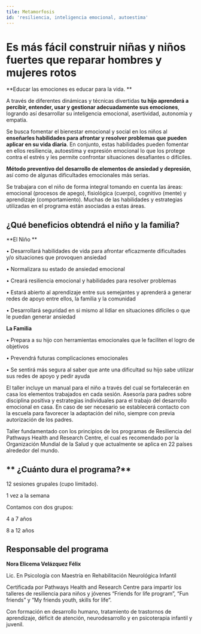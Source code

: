 ```yaml
---
tile: Metamorfosis
id: 'resiliencia, inteligencia emocional, autoestima'
---
```

# Es más fácil construir niñas y niños fuertes que reparar hombres y mujeres rotos

**Educar las emociones es educar para la vida. **

A través de diferentes dinámicas y técnicas divertidas **tu hijo aprenderá a percibir, entender, usar y gestionar adecuadamente sus emociones**, logrando así desarrollar su inteligencia emocional, asertividad, autonomía y empatía. 

Se busca fomentar el bienestar emocional y social en los niños al **enseñarles habilidades para afrontar y resolver problemas que pueden aplicar en su vida diaria**.  En conjunto, estas habilidades pueden fomentar en ellos resiliencia, autoestima y expresión emocional lo que los protege contra el estrés y les permite confrontar situaciones desafiantes o difíciles.

**Método preventivo del desarrollo de elementos de ansiedad y depresión**, así como de algunas dificultades emocionales más serias. 

Se trabajara con el niño de forma integral tomando en cuenta las áreas: emocional (procesos de apego), fisiológica (cuerpo), cognitivo (mente) y aprendizaje (comportamiento). Muchas de las habilidades y estrategias utilizadas en el programa están asociadas a estas áreas.

## **¿Qué beneficios obtendrá el niño y la familia?**

**El Niño **

•	Desarrollará habilidades de vida para afrontar eficazmente dificultades y/o situaciones que provoquen ansiedad

•	Normalizara su estado de ansiedad emocional

•	Creará resiliencia emocional y habilidades para resolver problemas

•	Estará abierto al aprendizaje entre sus semejantes y aprenderá a generar redes de apoyo entre ellos, la familia y la comunidad

•	Desarrollará seguridad en si mismo al lidiar en situaciones difíciles o que le puedan generar ansiedad

**La Familia**

•	Prepara a su hijo con herramientas emocionales que le faciliten el logro de objetivos

•	Prevendrá futuras complicaciones emocionales

•	Se sentirá más segura al saber que ante una dificultad su hijo sabe utilizar sus redes de apoyo y pedir ayuda

El taller incluye un manual para el niño a través del cual se fortalecerán en casa los elementos trabajados en cada sesión. Asesoría para padres sobre disciplina positiva y estrategias individuales para el trabajo del desarrollo emocional en casa. En caso de ser necesario se establecerá contacto con la escuela para favorecer la adaptación del niño, siempre con previa autorización de los padres.

Taller fundamentado con los principios de los programas de Resiliencia del Pathways Health and Research Centre, el cual es recomendado por la Organización Mundial de la Salud y que actualmente se aplica en 22 países alrededor del mundo.

## ** ¿Cuánto dura el programa?**

12 sesiones grupales (cupo limitado).

1 vez a la semana

Contamos con dos grupos:

4 a 7 años

8 a 12 años

## **Responsable del programa**

**Nora Elicema Velázquez Félix**

Lic. En Psicología con Maestría en Rehabilitación Neurológica Infantil

Certificada por Pathways Health and Research Centre para impartir los talleres de resiliencia para niños y jóvenes “Friends for life program”, “Fun friends” y “My friends youth, skills for life”.

Con formación en desarrollo humano, tratamiento de trastornos de aprendizaje, déficit de atención, neurodesarrollo y en psicoterapia infantil y juvenil.

